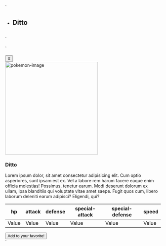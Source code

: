`<ul class="pokemon__container">

<li class="pokemon-card">

  <h2 class="pokemon-card__name">Ditto</h2>
  <img src="url" alt=""  />
</li>
</ul>
`

`

<div class="backdrop" id="modal-backdrop">
        <div class="modal">
          <button class="modal__button-close">Х</button>
          <div class="container-card">
            <img
              class="pokemon-image"
              src=""
              alt="pokemon-image"
              width="300"
              height="300"
            />
            <div class="description-card">
              <h3 class="description-title">Ditto</h3>
              <p>
                Lorem ipsum dolor, sit amet consectetur adipisicing elit. Cum
                optio asperiores, sunt ipsam est ex. Vel a labore rem harum
                facere eaque enim officia molestias! Possimus, tenetur earum.
                Modi deserunt dolorum ex ullam, ipsa blanditiis qui voluptate
                vitae amet saepe. Fugit quos cum, libero laborum deleniti earum
                adipisci? Eligendi, qui?
              </p>
            </div>
          </div>
          <table class="modal-table">
            <thead>
              <tr>
                <th>hp</th>
                <th>attack</th>
                <th>defense</th>
                <th>special-attack</th>
                <th>special-defense</th>
                <th>speed</th>
              </tr>
            </thead>
            <tbody>
              <tr>
                <td>Value</td>
                <td>Value</td>
                <td>Value</td>
                <td>Value</td>
                <td>Value</td>
                <td>Value</td>
              </tr>
            </tbody>
          </table>
          <button class="modal-btn" type="button">Add to your favorite!</button>
        </div>
      </div>
 `
